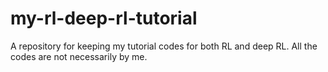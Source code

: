 # my-rl-deep-rl-tutorial
A repository for keeping my tutorial codes for both RL and deep RL. All the codes are not necessarily by me.

